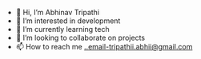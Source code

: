 - 👋 Hi, I’m Abhinav Tripathi
- 👀 I’m interested in development
- 🌱 I’m currently learning tech
- 💞️ I’m looking to collaborate on projects 
- 📫 How to reach me ..email-tripathii.abhii@gmail.com
  

<!---
abhitghub/abhitghub is a ✨ special ✨ repository because its `README.md` (this file) appears on your GitHub profile.
You can click the Preview link to take a look at your changes.
--->
